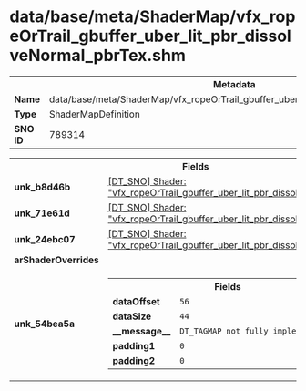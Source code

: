 <h1>data/base/meta/ShaderMap/vfx_ropeOrTrail_gbuffer_uber_lit_pbr_dissolveNormal_pbrTex.shm</h1><table><tr><th colspan="100%">Metadata</th></tr><tr><td><b>Name</b></td><td>data/base/meta/ShaderMap/vfx_ropeOrTrail_gbuffer_uber_lit_pbr_dissolveNormal_pbrTex.shm</td></tr><tr><td><b>Type</b></td><td>ShaderMapDefinition</td></tr><tr><td><b>SNO ID</b></td><td>789314</td></tr></table>

<table><tr><th colspan="100%">Fields</th></tr><tr><td><b>unk_b8d46b</b></td><td><a href="..\Shader\vfx_ropeOrTrail_gbuffer_uber_lit_pbr_dissolveNormal_pbrTex.shd.md">[DT_SNO] Shader: "vfx_ropeOrTrail_gbuffer_uber_lit_pbr_dissolveNormal_pbrTex"</a></td></tr><tr><td><b>unk_71e61d</b></td><td><a href="..\Shader\vfx_ropeOrTrail_gbuffer_uber_lit_pbr_dissolveNormal_pbrTex.shd.md">[DT_SNO] Shader: "vfx_ropeOrTrail_gbuffer_uber_lit_pbr_dissolveNormal_pbrTex"</a></td></tr><tr><td><b>unk_24ebc07</b></td><td><a href="..\Shader\vfx_ropeOrTrail_gbuffer_uber_lit_pbr_dissolveNormal_pbrTex.shd.md">[DT_SNO] Shader: "vfx_ropeOrTrail_gbuffer_uber_lit_pbr_dissolveNormal_pbrTex"</a></td></tr><tr><td><b>arShaderOverrides</b></td><td></td></tr><tr><td><b>unk_54bea5a</b></td><td><table><tr><th colspan="100%">Fields</th></tr><tr><td><b>dataOffset</b></td><td><code>56</code></td></tr><tr><td><b>dataSize</b></td><td><code>44</code></td></tr><tr><td><b>__message__</b></td><td><code>DT_TAGMAP not fully implemented yet</code></td></tr><tr><td><b>padding1</b></td><td><code>0</code></td></tr><tr><td><b>padding2</b></td><td><code>0</code></td></tr></table>

</td></tr></table>

